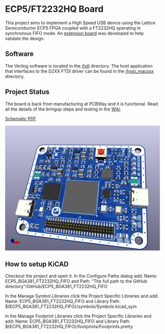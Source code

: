 # ECP5/FT2232HQ Board
This project aims to implement a High Speed USB device using the Lattice Semiconductor ECP5 FPGA coupled with a FT2232HQ operating in synchronous FIFO mode. An [extension board](https://github.com/gildobjanschi/ECP5_BGA381_FT2232HQ_FIFO_EXT) was developed to help validate the design.

## Software
The Verilog software is located in the [/hdl](https://github.com/gildobjanschi/ECP5_BGA381_FT2232HQ_FIFO/tree/main/hdl) directory. The host application that interfaces to the D2XX FTDI driver can be found in the [/host_macosx](https://github.com/gildobjanschi/ECP5_BGA381_FT2232HQ_FIFO/tree/main/host_macosx) directory.

## Project Status
The board is back from manufacturing at PCBWay and it is functional. Read all the details of the bringup steps and testing in the [Wiki](https://github.com/gildobjanschi/ECP5_BGA381_FT2232HQ_FIFO/wiki).

[Schematic PDF](https://github.com/gildobjanschi/ECP5_BGA381_FT2232HQ_FIFO/blob/main/kicad/ECP5.pdf)

![Board rendering](https://github.com/gildobjanschi/ECP5_BGA381_FT2232HQ_FIFO/blob/main/ECP5.jpg)

## How to setup KiCAD
Checkout the project and open it. In the Configure Paths dialog add: Name: ECP5_BGA381_FT2232HQ_FIFO and Path: "The full path to the GitHub directory"/GitHub/ECP5_BGA381_FT2232HQ_FIFO

In the Manage Symbol Libraries click the Project Specific Libraries and add: Name: ECP5_BGA381_FT2232HQ_FIFO and Library Path: ${ECP5_BGA381_FT2232HQ_FIFO}/symbols/Symbols.kicad_sym

In the Manage Footprint Libraries click the Project Specific Libraries and add: Name: ECP5_BGA381_FT2232HQ_FIFO and Library Path: ${ECP5_BGA381_FT2232HQ_FIFO}/footprints/Footprints.pretty
